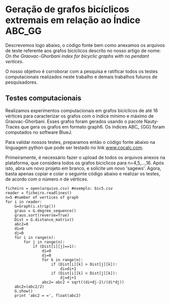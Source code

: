 # Geração de grafos bicíclicos extremais em relação ao Índice ABC_GG

Descrevemos logo abaixo, o código fonte bem como anexamos os arquivos de teste referente aos grafos bicíclicos descrito no nosso artigo de nome: *On the Graovac-Ghorbani index for bicyclic graphs with no pendant vertices*. 

O nosso objetivo é corroborar com a pesquisa e ratificar todos os testes computacionais realizados neste trabalho e demais trabalhos futuros de pesquisadores. 

## Testes computacionais

Realizamos experimentos computacionais em grafos bicíclicos de até 16 vértices para caracterizar os grafos com o índice mínimo e máximo de Graovac-Ghorbani. Esses grafos foram gerados usando o pacote Nauty-Traces que gera os grafos em formato graph6. Os índices ABC_ {GG} foram computados no software BlueJ. 

Para validar nossos testes, preparamos então o código fonte abaixo na linguagem python que pode ser testado no link www.cocalc.com. 

Primeiramente, é necessário fazer o upload de todos os arquivos anexos na plataforma, que considera todos os grafos biciclicos para n=4,5,...,16. Após isto, abra um novo projeto em branco, e solicite um novo 'sagews'. Agora, basta apenas copiar e colar o seguinte código abaixo e realizar os testes, de acordo com o número *n* de vértices. 

```
ficheiro = open(arquivo.csv) #exemplo: bic5.csv
reader = ficheiro.readlines()
n=5 #number of vertices of graph
for i in reader:
    G=Graph(i.strip())
    graus = G.degree_sequence()
    graus.sort(reverse=True)
    Dist = G.distance_matrix()
    abc2=0
    di=0
    dj=0
    for i in range(n):
        for j in range(n):
            if (Dist[i][j]==1):
                di=0
                dj=0
                for k in range(n):
                    if (Dist[i][k] > Dist[j][k]):
                        di=di+1
                    if (Dist[i][k] < Dist[j][k]):
                        dj=dj+1
                abc2= abc2 + sqrt((di+dj-2)/(di*dj))
    abc2=(abc2/2)
    G.show()
    print 'abc2 = =', float(abc2)
```





